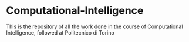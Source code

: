 # Computational-Intelligence
This is the repository of all the work done in the course of Computational Intelligence, followed at Politecnico di Torino
